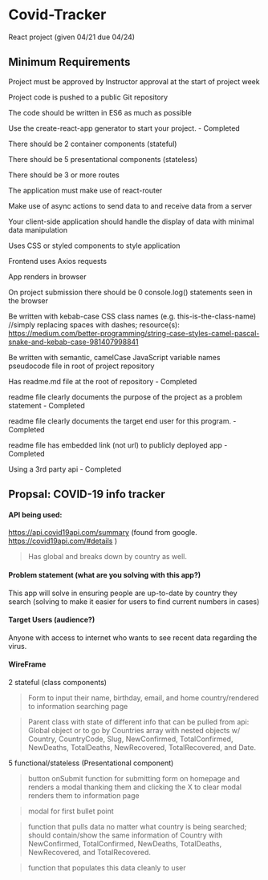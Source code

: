 # Covid-Tracker
React project (given 04/21 due 04/24)

## Minimum Requirements 
Project must be approved by Instructor approval at the start of project week

Project code is pushed to a public Git repository

The code should be written in ES6 as much as possible

Use the create-react-app generator to start your project. - Completed 

There should be 2 container components (stateful)

There should be 5 presentational components (stateless)

There should be 3 or more routes

The application must make use of react-router

Make use of async actions to send data to and receive data from a server

Your client-side application should handle the display of data with minimal data manipulation

Uses CSS or styled components to style application

Frontend uses Axios requests 

App renders in browser

On project submission there should be 0 console.log() statements seen in the browser

Be written with kebab-case CSS class names (e.g. this-is-the-class-name) //simply replacing spaces with dashes; resource(s): https://medium.com/better-programming/string-case-styles-camel-pascal-snake-and-kebab-case-981407998841

Be written with semantic, camelCase JavaScript variable names
pseudocode file in root of project repository

Has readme.md file at the root of repository - Completed 

readme file clearly documents the purpose of the project as a problem statement - Completed

readme file clearly documents the target end user for this program. - Completed 

readme file has embedded link (not url) to publicly deployed app - Completed 

Using a 3rd party api - Completed

## Propsal: COVID-19 info tracker 

#### API being used: 

https://api.covid19api.com/summary (found from google. https://covid19api.com/#details )
> Has global and breaks down by country as well. 

#### Problem statement (what are you solving with this app?)

This app will solve in ensuring people are up-to-date by country they search (solving to make it easier for users to find current numbers in cases)

#### Target Users (audience?)

Anyone with access to internet who wants to see recent data regarding the virus. 

#### WireFrame 

2 stateful (class components)
>Form to input their name, birthday, email, and home country/rendered to information searching page

>Parent class with state of different info that can be pulled from api:  Global object or to go by Countries array with nested objects w/ Country, CountryCode, Slug, NewConfirmed, TotalConfirmed, NewDeaths, TotalDeaths, NewRecovered, TotalRecovered, and Date.


5 functional/stateless (Presentational component)
>button onSubmit function for submitting form on homepage and renders a modal thanking them and clicking the X to clear modal renders them to information page 

>modal for first bullet point 

>function that pulls data no matter what country is being searched; should contain/show the same information of Country with NewConfirmed, TotalConfirmed, NewDeaths, TotalDeaths, NewRecovered, and TotalRecovered.

>function that populates this data cleanly to user 










